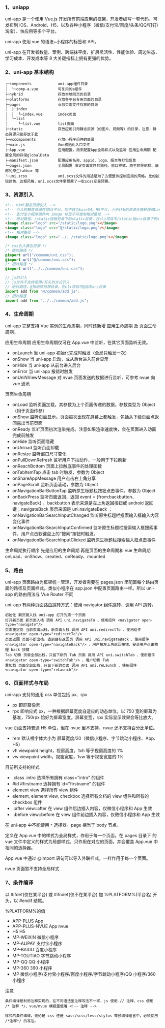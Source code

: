### 1、uniapp

uni-app 是一个使用 Vue.js 开发所有前端应用的框架，开发者编写一套代码，可发布到 iOS、Android、H5、以及各种小程序（微信/支付宝/百度/头条/QQ/钉钉/淘宝）、快应用等多个平台。

uni-app 使用 vue 的语法+小程序的标签和 API。

uni-app 在开发者数量、案例、跨端抹平度、扩展灵活性、性能体验、周边生态、学习成本、开发成本等 8 大关键指标上拥有更强的优势。

### 2、uni-app 基本结构

```
┌─components            uni-app组件目录
│  └─comp-a.vue         可复用的a组件
├─hybrid                存放本地网页的目录
├─platforms             存放各平台专用页面的目录
├─pages                 业务页面文件存放的目录
│  ├─index
│  │  └─index.vue       index页面
│  └─list
│     └─list.vue        list页面
├─static                存放应用引用静态资源（如图片、视频等）的目录，注意：静态资源只能存放于此
├─wxcomponents          存放小程序组件的目录
├─main.js               Vue初始化入口文件
├─App.vue               应用配置，用来配置App全局样式以及监听 应用生命周期 配置全局的存储globalData
├─manifest.json         配置应用名称、appid、logo、版本等打包信息
└─pages.json            全局配置 决定页面文件的路径、窗口样式、原生的导航栏、底部的原生tabbar 等
└─uni.scss              uni.scss文件的用途是为了方便整体控制应用的风格。比如按钮颜色、边框风格，uni.scss文件里预置了一批scss变量预置。
```

### 3、资源引入

```html
<!-- html静态资源引入 -->
<!-- 引入的静态资源在非h5平台，均不转为base64。H5平台，小于4kb的资源会被转换成base64，其余不转 -->
<!-- 支付宝小程序组件内 image 标签不可使用相对路径 -->
<!-- 绝对路径，/static指根目录下的static目录，在cli项目中/static指src目录下的static目录 -->
<image class="logo" src="/static/logo.png"></image>
<image class="logo" src="@/static/logo.png"></image>
<!-- 相对路径 -->
<image class="logo" src="../../static/logo.png"></image>
```

```css
/* css引入静态资源 */
/* 绝对路径 */
@import url("/common/uni.css");
@import url("@/common/uni.css");
/* 相对路径 */
@import url("../../common/uni.css");
```

```js
// js的引入
// js文件不支持使用/开头的方式引入
// 绝对路径，@指向项目根目录，在cli项目中@指向src目录
import add from "@/common/add.js";
// 相对路径
import add from "../../common/add.js";
```

### 4、生命周期

uni-app 完整支持 Vue 实例的生命周期，同时还新增 应用生命周期 及 页面生命周期。

应用生命周期 应用生命周期仅可在 App.vue 中监听，在其它页面监听无效。

- onLaunch 当 uni-app 初始化完成时触发（全局只触发一次）
- onShow 当 uni-app 启动，或从后台进入前台显示
- onHide 当 uni-app 从前台进入后台
- onError 当 uni-app 报错时触发
- onUniNViewMessage 对 nvue 页面发送的数据进行监听，可参考 nvue 向 vue 通讯

页面生命周期

- onLoad 监听页面加载，其参数为上个页面传递的数据，参数类型为 Object（用于页面传参）
- onShow 监听页面显示。页面每次出现在屏幕上都触发，包括从下级页面点返回露出当前页面
- onReady 监听页面初次渲染完成。注意如果渲染速度快，会在页面进入动画完成前触发
- onHide 监听页面隐藏
- onUnload 监听页面卸载
- onResize 监听窗口尺寸变化
- onPullDownRefresh 监听用户下拉动作，一般用于下拉刷新
- onReachBottom 页面上拉触底事件的处理函数
- onTabItemTap 点击 tab 时触发，参数为 Object
- onShareAppMessage 用户点击右上角分享
- onPageScroll 监听页面滚动，参数为 Object
- onNavigationBarButtonTap 监听原生标题栏按钮点击事件，参数为 Object
- onBackPress 监听页面返回，返回 event = {from:backbutton、 navigateBack} ，backbutton 表示来源是左上角返回按钮或 android 返回键；navigateBack 表示来源是 uni.navigateBack ；
- onNavigationBarSearchInputChanged 监听原生标题栏搜索输入框输入内容变化事件
- onNavigationBarSearchInputConfirmed 监听原生标题栏搜索输入框搜索事件，用户点击软键盘上的“搜索”按钮时触发。
- onNavigationBarSearchInputClicked 监听原生标题栏搜索输入框点击事件

生命周期执行顺序 先是应用的生命周期 再是页面的生命周期和 vue 生命周期 onLoad、onShow、created、onReady、mounted

### 5、路由

uni-app 页面路由为框架统一管理，开发者需要在 pages.json 里配置每个路由页面的路径及页面样式。类似小程序在 app.json 中配置页面路由一样。所以 uni-app 的路由用法与 Vue Router 不同

uni-app 有两种页面路由跳转方式：使用 navigator 组件跳转、调用 API 跳转。

```
初始化 新页面入栈 uni-app 打开的第一个页面
打开新页面 新页面入栈 调用 API uni.navigateTo 、使用组件 <navigator open-type="navigate"/>
页面重定向 当前页面出栈，新页面入栈 调用 API uni.redirectTo 、使用组件 <navigator open-type="redirectTo"/>
页面返回 页面不断出栈，直到目标返回页 调用 API uni.navigateBack 、使用组件 <navigator open-type="navigateBack"/> 、用户按左上角返回按钮、安卓用户点击物理 back 按键
Tab 切换 页面全部出栈，只留下新的 Tab 页面 调用 API uni.switchTab 、使用组件 <navigator open-type="switchTab"/> 、用户切换 Tab
重加载 页面全部出栈，只留下新的页面 调用 API uni.reLaunch 、使用组件 <navigator open-type="reLaunch"/>
```

### 6、页面样式与布局

uni-app 支持的通用 css 单位包括 px、rpx

- px 即屏幕像素
- rpx 即响应式 px，一种根据屏幕宽度自适应的动态单位。以 750 宽的屏幕为基准，750rpx 恰好为屏幕宽度。屏幕变宽，rpx 实际显示效果会等比放大。

vue 页面支持普通 H5 单位，但在 nvue 里不支持，nvue 还不支持百分比单位。

- rem 默认根字体大小为 屏幕宽度/20（微信小程序、字节跳动小程序、App、H5）
- vh viewpoint height，视窗高度，1vh 等于视窗高度的 1%
- vw viewpoint width，视窗宽度，1vw 等于视窗宽度的 1%

目前所支持的样式

- .class .intro 选择所有拥有 class="intro" 的组件
- #id #firstname 选择拥有 id="firstname" 的组件
- element view 选择所有 view 组件
- element, element view, checkbox 选择所有文档的 view 组件和所有的 checkbox 组件
- ::after view::after 在 view 组件后边插入内容，仅微信小程序和 App 生效
- ::before view::before 在 view 组件前边插入内容，仅微信小程序和 App 生效

在 uni-app 中不能使用 `*` 选择器。page 相当于 body 节点。

定义在 App.vue 中的样式为全局样式，作用于每一个页面。在 pages 目录下 的 vue 文件中定义的样式为局部样式，只作用在对应的页面，并会覆盖 App.vue 中相同的选择器。

App.vue 中通过 @import 语句可以导入外联样式，一样作用于每一个页面。

nvue 页面暂不支持全局样式

### 7、条件编译

以 #ifdef(仅在某平台) 或 #ifndef(仅不在某平台) 加 %PLATFORM%(平台名) 开头，以 #endif 结尾。

%PLATFORM%的值

- APP-PLUS App
- APP-PLUS-NVUE App nvue
- H5 H5
- MP-WEIXIN 微信小程序
- MP-ALIPAY 支付宝小程序
- MP-BAIDU 百度小程序
- MP-TOUTIAO 字节跳动小程序
- MP-QQ QQ 小程序
- MP-360 360 小程序
- MP 微信小程序/支付宝小程序/百度小程序/字节跳动小程序/QQ 小程序/360 小程序

注意

`条件编译是利用注释实现的，在不同语法里注释写法不一样，js 使用 // 注释、css 使用 /* 注释 */、vue/nvue 模板里使用 <!-- 注释 -->`

`样式的条件编译，无论是 css 还是 sass/scss/less/stylus 等预编译语言中，必须使用 /*注释*/ 的写法。`
